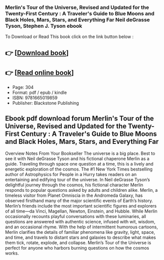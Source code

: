### Merlin's Tour of the Universe, Revised and Updated for the Twenty-First Century : A Traveler's Guide to Blue Moons and Black Holes, Mars, Stars, and Everything Far Neil deGrasse Tyson, Stephen J. Tyson ebook

To Download or Read This book click on the link button below :

## 👉  [**[Download book](http://filesbooks.info/download.php?group=book&from=github.com&id=720946&lnk=1081 "Download book")**]

## 👉  [**[Read online book](http://filesbooks.info/download.php?group=book&from=github.com&id=720946&lnk=1081 "Read online book")**]


* Page: 304
* Format: pdf / epub / kindle
* ISBN: 9781665019859
* Publisher: Blackstone Publishing



## Ebook pdf download forum Merlin's Tour of the Universe, Revised and Updated for the Twenty-First Century : A Traveler's Guide to Blue Moons and Black Holes, Mars, Stars, and Everything Far


Overview
Notes From Your Bookseller The universe is a big place. Best to see it with Neil deGrasse Tyson and his fictional chaperone Merlin as a guide. Traveling through space one question at a time, this is a lively and energetic exploration of the cosmos. The #1 New York Times bestselling author of Astrophysics for People in a Hurry takes readers on an entertaining and edifying tour of the universe. In Neil deGrasse Tyson’s delightful journey through the cosmos, his fictional character Merlin responds to popular questions asked by adults and children alike. Merlin, a timeless visitor from Planet Omniscia in the Andromeda Galaxy, has observed firsthand many of the major scientific events of Earth’s history. Merlin’s friends include the most important scientific figures and explorers of all time—da Vinci, Magellan, Newton, Einstein, and Hubble. While Merlin occasionally recounts playful conversations with these luminaries, all questions are answered with authentic science, infused with wit, wisdom, and an occasional rhyme. With the help of intermittent humorous cartoons, Merlin clarifies the details of familiar phenomena like gravity, light, space, and time, and travels to distant stars and galaxies to describe what makes them tick, rotate, explode, and collapse. Merlin’s Tour of the Universe is perfect for anyone who harbors burning questions on how the cosmos works.



